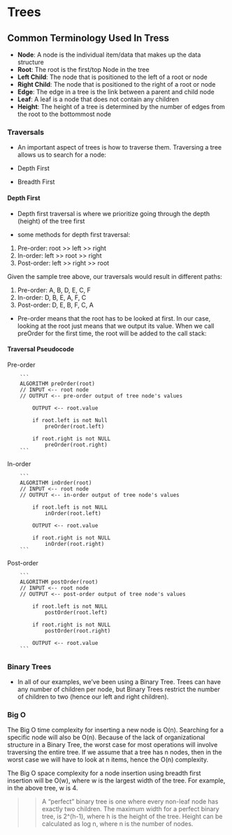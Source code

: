 # Trees

## Common Terminology Used In Tress

- **Node**: A node is the individual item/data that makes up the data structure
- **Root**: The root is the first/top Node in the tree
- **Left Child**: The node that is positioned to the left of a root or node
- **Right Child**: The node that is positioned to the right of a root or node
- **Edge**: The edge in a tree is the link between a parent and child node
- **Leaf**: A leaf is a node that does not contain any children
- **Height**: The height of a tree is determined by the number of edges from the root to the bottommost node

### Traversals

- An important aspect of trees is how to traverse them. Traversing a tree allows us to search for a node:

- Depth First
- Breadth First

#### Depth First

- Depth first traversal is where we prioritize going through the depth (height) of the tree first

- some methods for depth first traversal:

1. Pre-order: root >> left >> right
2. In-order: left >> root >> right
3. Post-order: left >> right >> root

Given the sample tree above, our traversals would result in different paths:

1. Pre-order: A, B, D, E, C, F
2. In-order: D, B, E, A, F, C
3. Post-order: D, E, B, F, C, A

- Pre-order means that the root has to be looked at first. In our case, looking at the root just means that we output its value. When we call preOrder for the first time, the root will be added to the call stack:

#### Traversal Pseudocode

Pre-order

        ```
        ALGORITHM preOrder(root)
        // INPUT <-- root node
        // OUTPUT <-- pre-order output of tree node's values

            OUTPUT <-- root.value

            if root.left is not Null
                preOrder(root.left)

            if root.right is not NULL
                preOrder(root.right)
        ```

In-order

        ```
        ALGORITHM inOrder(root)
        // INPUT <-- root node
        // OUTPUT <-- in-order output of tree node's values

            if root.left is not NULL
                inOrder(root.left)

            OUTPUT <-- root.value

            if root.right is not NULL
                inOrder(root.right)
        ```

Post-order

        ```
        ALGORITHM postOrder(root)
        // INPUT <-- root node
        // OUTPUT <-- post-order output of tree node's values

            if root.left is not NULL
                postOrder(root.left)

            if root.right is not NULL
                postOrder(root.right)

            OUTPUT <-- root.value
        ```



### Binary Trees

- In all of our examples, we’ve been using a Binary Tree. Trees can have any number of children per node, but Binary Trees restrict the number of children to two (hence our left and right children).

### Big O

The Big O time complexity for inserting a new node is O(n). Searching for a specific node will also be O(n). Because of the lack of organizational structure in a Binary Tree, the worst case for most operations will involve traversing the entire tree. If we assume that a tree has n nodes, then in the worst case we will have to look at n items, hence the O(n) complexity.

The Big O space complexity for a node insertion using breadth first insertion will be O(w), where w is the largest width of the tree. For example, in the above tree, w is 4.

>> A “perfect” binary tree is one where every non-leaf node has exactly two children. The maximum width for a perfect binary tree, is 2^(h-1), where h is the height of the tree. Height can be calculated as log n, where n is the number of nodes.
